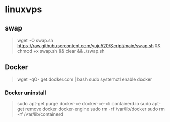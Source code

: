 # linuxvps

## swap
> wget -O swap.sh https://raw.githubusercontent.com/yuju520/Script/main/swap.sh && chmod +x swap.sh && clear && ./swap.sh

## Docker
> wget -qO- get.docker.com | bash
> sudo systemctl enable docker

### Docker uninstall
> sudo apt-get purge docker-ce docker-ce-cli containerd.io
> sudo apt-get remove docker docker-engine
> sudo rm -rf /var/lib/docker
> sudo rm -rf /var/lib/containerd